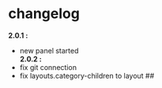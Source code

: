 # changelog
**2.0.1 :**
 - new panel started
 \
 **2.0.2 :**
 - fix git connection
 - fix layouts.category-children to layout ##